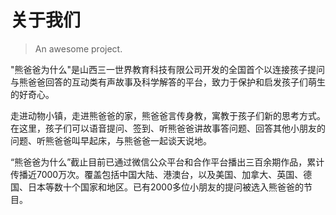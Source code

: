 # 关于我们

> An awesome project.

"熊爸爸为什么"是山西三一世界教育科技有限公司开发的全国首个以连接孩子提问与熊爸爸回答的互动类有声故事及科学解答的平台，致力于保护和启发孩子们萌生的好奇心。

走进动物小镇，走进熊爸爸的家，熊爸爸言传身教，寓教于孩子们新的思考方式。在这里，孩子们可以语音提问、签到、听熊爸爸讲故事答问题、回答其他小朋友的问题、听熊爸爸叫早起床，与熊爸爸一起谈天说地。 

“熊爸爸为什么”截止目前已通过微信公众平台和合作平台播出三百余期作品，累计传播近7000万次。覆盖包括中国大陆、港澳台，以及美国、加拿大、英国、德国、日本等数十个国家和地区。已有2000多位小朋友的提问被选入熊爸爸的节目。
